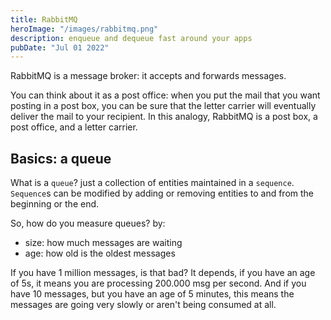 ```yaml
---
title: RabbitMQ
heroImage: "/images/rabbitmq.png"
description: enqueue and dequeue fast around your apps
pubDate: "Jul 01 2022"
---
```


RabbitMQ is a message broker: it accepts and forwards messages.

You can think about it as a post office: when you put the mail that you want posting in a post box, you can be sure that the letter carrier will eventually deliver the mail to your recipient. In this analogy, RabbitMQ is a post box, a post office, and a letter carrier.

## Basics: a queue

What is a `queue`? just a collection of entities maintained in a `sequence`. `Sequence`s can be modified by adding or removing entities to and from the beginning or the end.

So, how do you measure queues? by:
- size: how much messages are waiting
- age: how old is the oldest messages

If you have 1 million messages, is that bad? It depends, if you have an age of 5s, it means you are processing 200.000 msg per second.
And if you have 10 messages, but you have an age of 5 minutes, this means the messages are going very slowly or aren't being consumed at all.


